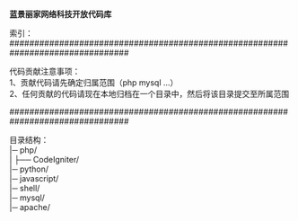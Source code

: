 <b>蓝景丽家网络科技开放代码库</b>

索引：
################################################################################<br />

代码贡献注意事项：<br />
1、贡献代码请先确定归属范围（php mysql ...）<br />
2、任何贡献的代码请现在本地归档在一个目录中，然后将该目录提交至所属范围<br />

################################################################################<br />

目录结构：<br />
|─ php/ <br />
|  ├── CodeIgniter/<br />
|─ python/ <br />
|─ javascript/ <br />
|─ shell/ <br />
|─ mysql/ <br />
|─ apache/ <br />
